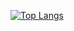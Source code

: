 [![Top Langs](https://github-readme-stats.vercel.app/api/top-langs/?username=chazzox&hide=c&layout=compact)](https://github.com/anuraghazra/github-readme-stats)
